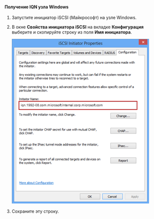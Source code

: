 
#### Получение IQN узла Windows

1. Запустите инициатор iSCSI (Майкрософт) на узле Windows.

2. В окне **Свойства инициатора iSCSI** на вкладке **Конфигурация** выберите и скопируйте строку из поля **Имя инициатора**.
 
    ![Свойства инициатора iSCSI](./media/storsimple-get-iqn/HCS_iSCSIInitiatorPropertiesFigureIQN-include.png)

3. Сохраните эту строку.

<!---HONumber=62-->